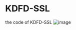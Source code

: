 # KDFD-SSL
the code of KDFD-SSL
![image](https://github.com/user-attachments/assets/a0172ddf-1525-4bf8-bd3a-dd18aba83c45)
